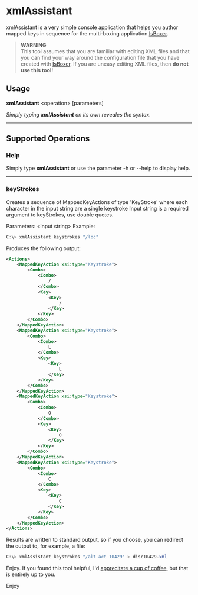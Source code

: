 # xmlAssistant
xmlAssistant is a very simple console application that 
helps you author mapped keys in sequence for the multi-boxing application [IsBoxer](https://isboxer.com/). 

>**WARNING**<br />
> This tool assumes that you are familiar with editing XML files and that you can find your way around the configuration file that you have created with [IsBoxer](https://isboxer.com/).
> If you are uneasy editing XML files, then **do not use this tool!**


## Usage
**xmlAssistant** &lt;operation&gt; [parameters]

*Simply typing **xmlAssistant** on its own reveales the syntax.*

---

## Supported Operations

### Help
Simply type **xmlAssistant** or use the parameter -h or --help to display help. 

---

### keyStrokes
Creates a sequence of MappedKeyActions of type 'KeyStroke' where each character in the input string are a single keystroke Input string is a required argument to keyStrokes, use double quotes.

Parameters: &lt;input string&gt;
Example:
```csharp
C:\> xmlAssistant keystrokes "/loc"
```
Produces the following output: 
```xml
<Actions>
	<MappedKeyAction xsi:type="Keystroke">
		<Combo>
			<Combo>
				/
			</Combo>
			<Key>
				<Key>
					/
				</Key>
			</Key>
		</Combo>
	</MappedKeyAction>
	<MappedKeyAction xsi:type="Keystroke">
		<Combo>
			<Combo>
				L
			</Combo>
			<Key>
				<Key>
					L
				</Key>
			</Key>
		</Combo>
	</MappedKeyAction>
	<MappedKeyAction xsi:type="Keystroke">
		<Combo>
			<Combo>
				O
			</Combo>
			<Key>
				<Key>
					O
				</Key>
			</Key>
		</Combo>
	</MappedKeyAction>
	<MappedKeyAction xsi:type="Keystroke">
		<Combo>
			<Combo>
				C
			</Combo>
			<Key>
				<Key>
					C
				</Key>
			</Key>
		</Combo>
	</MappedKeyAction>
</Actions>

```
Results are written to standard output, so if you choose, you can redirect the output to, for example, a file: 

```csharp
C:\> xmlAssistant keystrokes "/alt act 10429" > disc10429.xml
```

Enjoy. 
If you found this tool helpful, I'd [apprecitate a cup of coffee](https://ko-fi.com/digitaldias), but that is entirely up to you. 

Enjoy

